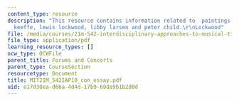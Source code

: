 ```yaml
---
content_type: resource
description: "This resource contains information related to  paintings of o\u2019\
  keeffe, lewis lockwood, libby larsen and peter child.\r\nLockwood"
file: /media/courses/21m-542-interdisciplinary-approaches-to-musical-time-january-iap-2010/e17d30ead66a4d4d17b969da9b1b2d0d_MIT21M_542IAP10_con_essay.pdf
file_type: application/pdf
learning_resource_types: []
ocw_type: OCWFile
parent_title: Forums and Concerts
parent_type: CourseSection
resourcetype: Document
title: MIT21M_542IAP10_con_essay.pdf
uid: e17d30ea-d66a-4d4d-17b9-69da9b1b2d0d
---
```

